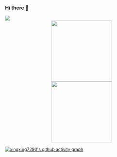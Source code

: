 ### Hi there 👋

<img src="https://readme-typing-svg.herokuapp.com/?lines=Welcome,%20visitor!;Hello%20Github%20World!&font=Roboto" />

<div align="center"> <img height="200px" src="https://github-readme-stats.vercel.app/api?username=xingxing7290&show_icons=true&theme=dark&count_private=true" /> </div>

<div align="center"> <img height="200px" src="https://github-readme-stats.vercel.app/api/top-langs/?username=xingxing7290&theme=dark&layout=compact" /> </div>



[![xingxing7290's github activity graph](https://github-readme-activity-graph.vercel.app/graph?username=xingxing7290&theme=dracula)](https://github.com/xingxing7290/github-readme-activity-graph)



<!--
**xingxing7290/xingxing7290** is a ✨ _special_ ✨ repository because its `README.md` (this file) appears on your GitHub profile.

Here are some ideas to get you started:

- 🔭 I’m currently working on ...
- 🌱 I’m currently learning ...
- 👯 I’m looking to collaborate on ...
- 🤔 I’m looking for help with ...
- 💬 Ask me about ...
- 📫 How to reach me: ...
- 😄 Pronouns: ...
- ⚡ Fun fact: ...
-->
